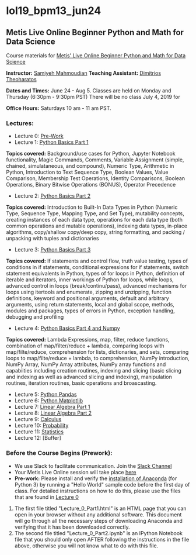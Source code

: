 # lol19_bpm13_jun24
## Metis Live Online Beginner Python and Math for Data Science

Course materials for [Metis' Live Online Beginner Python and Math for Data Science](https://www.thisismetis.com/courses/beginner-python-and-math-for-data-science) 

**Instructor:** [Samiyeh Mahmoudian](https://www.linkedin.com/in/samiyehmahmoudian/)
**Teaching Assistant:** [
Dimitrios Theoharatos](https://www.linkedin.com)

**Dates and Times:** June 24 - Aug 5.  Classes are held on Monday and Thursday (6:30pm - 9:30pm PST)
There will be no class July 4, 2019 for 

**Office Hours:** Saturdays 10 am - 11 am PST.  


### Lectures: 

* Lecture 0:  [Pre-Work](https://github.com/thisismetis/lol19_bpm8_jan14/tree/master/Lectures/Lecture%200)
* Lecture 1:  [Python Basics Part 1](https://github.com/thisismetis/lol19_bpm8_jan14/tree/master/Lectures/Lecture%201)

**Topics covered:** Background/use cases for Python, Jupyter Notebook functionality, Magic Commands, Comments, Variable Assignment (simple, chained, simulataneous, and compound), Numeric Type, Arithmetic in Python, Introduction to Text Sequence Type, Boolean Values, Value Comparison, Membership Test Operations, Identity Comparisons, Boolean Operations, Binary Bitwise Operations (BONUS), Operator Precedence

* Lecture 2:  [Python Basics Part 2](https://github.com/thisismetis/lol19_bpm8_jan14/tree/master/Lectures/Lecture%202)

**Topics covered:** Introduction to Built-In Data Types in Python (Numeric Type, Sequence Type, Mapping Type, and Set Type), mutability concepts, creating instances of each data type, operations for each data type (both common operations and mutable operations), indexing data types, in-place algorithms, copy/shallow copy/deep copy, string formatting, and packing / unpacking with tuples and dictionaries

* Lecture 3:  [Python Basics Part 3](Lectures/Lecture_3)

**Topics covered:** If statements and control flow, truth value testing, types of conditions in if statements, conditional expressions for if statements, switch statement equivalents in Python, types of for loops in Python, definition of iterable and iterators, inner workings of Python for loops, while loops, advanced control in loops (break/continu/pass), advanced mechanisms for loops using itertools and enumerate, zipping and unzipping, function definitions, keyword and positional arguments, default and arbitrary arguments, using return statements, local and global scope, methods, modules and packages, types of errors in Python, exception handling, debugging and profiling

* Lecture 4:  [Python Basics Part 4 and Numpy](Lectures/Lecture_4)

**Topics covered:** Lambda Expressions, map, filter, reduce functions, combination of map/filter/reduce + lambda, comparing loops with map/filte/reduce, comprehension for lists, dictionaries, and sets, comparing loops to map/filte/reduce + lambda, to comprehension, NumPy introduction, NumPy Array, NumPy Array attributes, NumPy array functions and capabiities including creation routines, indexing and slicing (basic slicing and indexing as well as advanced slicing and indexing), manipulation routines, iteration routines, basic operations and broascasting.

* Lecture 5:  [Python Pandas](Lectures/Lecture_5)
* Lecture 6:  [Python Matplotlib](Lectures/Lecture_6)
* Lecture 7:  [Linear Algebra Part 1](Lectures/Lecture_7)
* Lecture 8:  [Linear Algebra Part 2](Lectures/Lecture_8)
* Lecture 9:  [Calculus](Lectures/Lecture_9)
* Lecture 10:  [Probability](Lectures/Lecture_10)
* Lecture 11:  [Statistics](Lectures/Lecture_11)
* Lecture 12:  [Buffer]


### Before the Course Begins (Prework):
* We use Slack to facilitate communication.  Join the [Slack Channel](https://metis-bpm-datascience.slack.com/)
* Your Metis Live Online session will take place [here](thisismetis.zoom.us/j/733726934)
* **Pre-work:** Please install and verify the [installation of Anaconda](https://www.anaconda.com/download/#macos) (for Python 3) by running a "Hello World" sample code before the first day of class.
For detailed instructions on how to do this, please use the files that are found in [Lecture 0](https://github.com/thisismetis/lol19_bpm8_jan14/tree/master/Lectures/Lecture%200)
1. The first file titled "Lecture_0_Part1.html" is an HTML page that you can open in your browser without any additional software. This document will go through all the necessary steps of downloading Anaconda and verifying that it has been downloaded correctly. 
2. The second file titled "Lecture_0_Part2.ipynb" is an IPython Notebook file that you should only open AFTER following the instructions in the file above, otherwise you will not know what to do with this file.  

